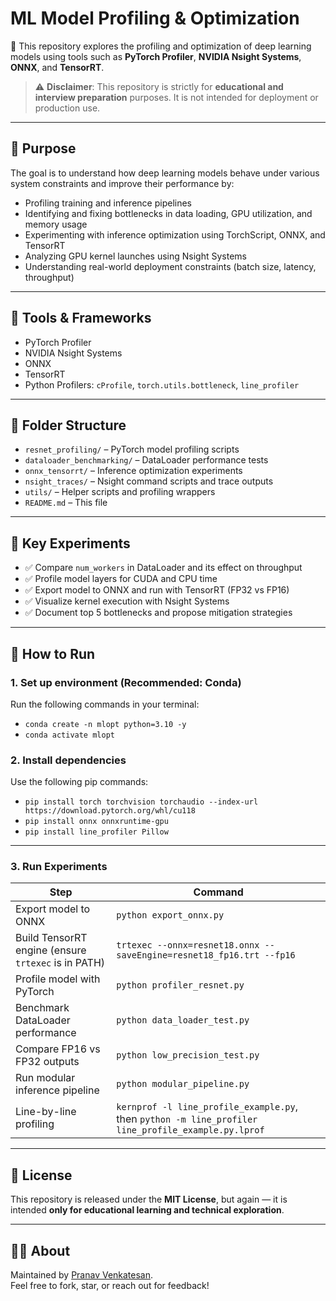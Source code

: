 # ML Model Profiling & Optimization

🚀 This repository explores the profiling and optimization of deep learning models using tools such as **PyTorch Profiler**, **NVIDIA Nsight Systems**, **ONNX**, and **TensorRT**.

> ⚠️ **Disclaimer**: This repository is strictly for **educational and interview preparation** purposes. It is not intended for deployment or production use.

---

## 📌 Purpose

The goal is to understand how deep learning models behave under various system constraints and improve their performance by:

- Profiling training and inference pipelines  
- Identifying and fixing bottlenecks in data loading, GPU utilization, and memory usage  
- Experimenting with inference optimization using TorchScript, ONNX, and TensorRT  
- Analyzing GPU kernel launches using Nsight Systems  
- Understanding real-world deployment constraints (batch size, latency, throughput)  

---

## 🧰 Tools & Frameworks

- PyTorch Profiler  
- NVIDIA Nsight Systems  
- ONNX  
- TensorRT  
- Python Profilers: `cProfile`, `torch.utils.bottleneck`, `line_profiler`  

---

## 📁 Folder Structure

- `resnet_profiling/` – PyTorch model profiling scripts  
- `dataloader_benchmarking/` – DataLoader performance tests  
- `onnx_tensorrt/` – Inference optimization experiments  
- `nsight_traces/` – Nsight command scripts and trace outputs  
- `utils/` – Helper scripts and profiling wrappers  
- `README.md` – This file  

---

## 🧪 Key Experiments

- ✅ Compare `num_workers` in DataLoader and its effect on throughput  
- ✅ Profile model layers for CUDA and CPU time  
- ✅ Export model to ONNX and run with TensorRT (FP32 vs FP16)  
- ✅ Visualize kernel execution with Nsight Systems  
- ✅ Document top 5 bottlenecks and propose mitigation strategies  

---

## 🚀 How to Run

### 1. Set up environment (Recommended: Conda)

Run the following commands in your terminal:

- `conda create -n mlopt python=3.10 -y`  
- `conda activate mlopt`

### 2. Install dependencies

Use the following pip commands:

- `pip install torch torchvision torchaudio --index-url https://download.pytorch.org/whl/cu118`  
- `pip install onnx onnxruntime-gpu`  
- `pip install line_profiler Pillow`

---

### 3. Run Experiments

|                      Step                           |                                            Command                                                  |
|-----------------------------------------------------|-----------------------------------------------------------------------------------------------------|
| Export model to ONNX                                | `python export_onnx.py`                                                                             |
| Build TensorRT engine (ensure `trtexec` is in PATH) | `trtexec --onnx=resnet18.onnx --saveEngine=resnet18_fp16.trt --fp16`                                |
| Profile model with PyTorch                          | `python profiler_resnet.py`                                                                         |
| Benchmark DataLoader performance                    | `python data_loader_test.py`                                                                        |
| Compare FP16 vs FP32 outputs                        | `python low_precision_test.py`                                                                      |
| Run modular inference pipeline                      | `python modular_pipeline.py`                                                                        |
| Line-by-line profiling                              | `kernprof -l line_profile_example.py`, then `python -m line_profiler line_profile_example.py.lprof` |

---

## 📄 License

This repository is released under the **MIT License**, but again — it is intended **only for educational learning and technical exploration**.

---

## 🙋‍♂️ About

Maintained by [Pranav Venkatesan](https://www.linkedin.com/in/pranav31/).  
Feel free to fork, star, or reach out for feedback!

